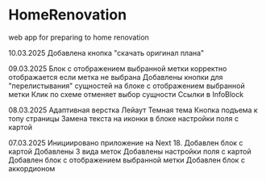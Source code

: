 # HomeRenovation
web app for preparing to home renovation

10.03.2025
Добавлена кнопка "скачать оригинал плана"

09.03.2025
Блок с отображением выбранной метки корректно отображается если метка не выбрана
Добавлены кнопки для "перелистывания" сущностей на блоке с отображением выбранной метки
Клик по схеме отменяет выбор сущности
Ссылки в InfoBlock

08.03.2025
Адаптивная верстка
Лейаут
Темная тема
Кнопка подъема к топу страницы
Замена текста на иконки в блоке настройки поля с картой

07.03.2025
Инициировано приложение на Next 18.
Добавлен блок с картой
Добавлены 3 вида меток
Добавлены настройки поля с картой
Добавлен блок с отображением выбранной метки
Добавлен блок с аккордионом
